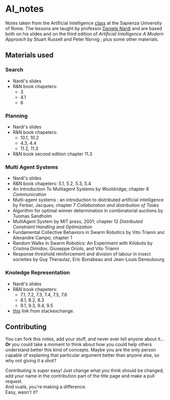 # AI_notes

Notes taken from the  Artificial Intelligence [class](https://www.dis.uniroma1.it/~nardi/Didattica/AI/index-new.html) at the Sapienza University of Rome.
The lessons are taught by professor [Daniele Nardi](http://www.dis.uniroma1.it/~nardi/) and are based both on his slides and on the third edition of *Artificial Intelligence A Modern Approach* by Stuart Russell and Peter Norvig ; plus some other materials.


## Materials used 
### Search
- Nardi's slides
- R&N book chapeters:
    - 3
    - 4.1
    - 6
### Planning
- Nardi's slides
- R&N book chapeters:
    - 10.1, 10.2
    - 4.3, 4.4
    - 11.2, 11.3
- R&N book second edition chapter 11.3

### Multi Agent Systems
- Nardi's slides
- R&N book chapeters: 5.1, 5.2, 5.3, 5.4
- An Introduction To Multiagent Systems by Wooldridge; chapter 8 *Communication*
- Multi-agent systems : an introduction to distributed artificial intelligence by Ferber, Jacques; chapter 7 *Collaboration and distribution of Tasks*
- Algorithm for optimal winner determination in
combinatorial auctions by Tuomas Sandholm
- MultiAgent System by MIT press, 2001; chapter 12 *Distributed Constraint Handling and Optimization*
- Fundamental Collective Behaviors in Swarm Robotics by Vito Trianni anc Alexandre Campo; chapter 1
- Random Walks in Swarm Robotics: An Experiment with Kilobots by Cristina Dimidov, Giuseppe Oriolo, and Vito Trianni
- Response threshold reinforcement and division of labour in insect societies by Guy Theraulaz, Eric Bonabeau and Jean-Louis Deneubourg

### Knoledge Representation
- Nardi's slides
- R&N book chapeters:
    -  7.1, 7.2, 7.3, 7.4, 7.5, 7.6
    -  8.1, 8.2, 8.3
    -  9.1, 9.3, 9.4, 9.5
- [this](https://math.stackexchange.com/questions/2260428/why-can-we-use-implication-with-the-universal-quantifier-but-not-with-the-existe?rq=1) link from stackexchange.

## Contributing
You can fork this notes, add your stuff, and never ever tell anyone about it...\
**Or** you could take a moment to think about how you could help others understand better this kind of concepts. Maybe you are the only person capable of explaning that particular argument better than anyone alse, so why not giving it a shot?

Contributing is super easy! Just change what you think should be changed, add your name in the contribution part of the title page and make a pull request.\
And vualà, you're making a difference. \
Easy, wasn't it?
